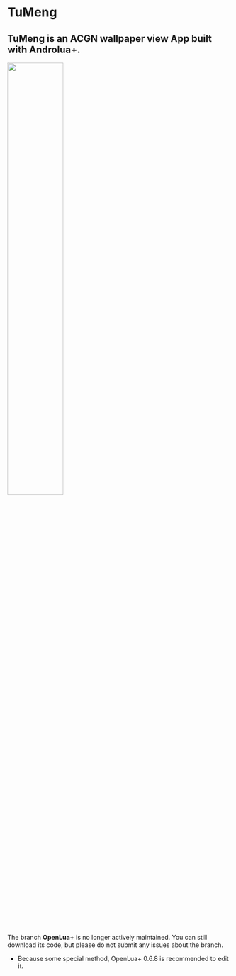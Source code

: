 # TuMeng

## TuMeng is an ACGN wallpaper view App built with Androlua+.

<img src="https://wx3.sinaimg.cn/large/005WsnUygy1gzrztyu4hsj30sg0cygo2.jpg" width="50%">

The branch **OpenLua+** is no longer actively maintained. You can still download its code, but please do not submit any issues about the branch.

- Because some special method, OpenLua+ 0.6.8 is recommended to edit it.

